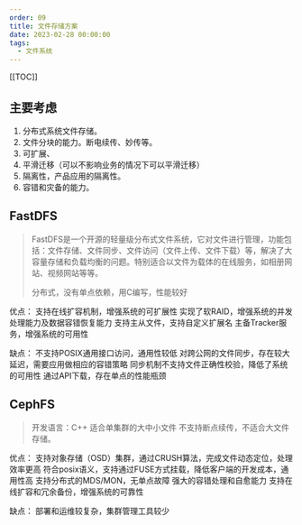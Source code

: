 ```yaml
---
order: 09
title: 文件存储方案
date: 2023-02-28 00:00:00
tags: 
  - 文件系统
---
```

[[TOC]]

## 主要考虑

1. 分布式系统文件存储。
2. 文件分块的能力。断电续传、妙传等。
3. 可扩展、
4. 平滑迁移（可以不影响业务的情况下可以平滑迁移）
5. 隔离性，产品应用的隔离性。
6. 容错和灾备的能力。

## FastDFS
>
> FastDFS是一个开源的轻量级分布式文件系统，它对文件进行管理，功能包括：文件存储、文件同步、文件访问（文件上传、文件下载）等，解决了大容量存储和负载均衡的问题。特别适合以文件为载体的在线服务，如相册网站、视频网站等等。
>
> 分布式，没有单点依赖，用C编写，性能较好

优点：
支持在线扩容机制，增强系统的可扩展性
实现了软RAID，增强系统的并发处理能力及数据容错恢复能力
支持主从文件，支持自定义扩展名
主备Tracker服务，增强系统的可用性

缺点：
不支持POSIX通用接口访问，通用性较低
对跨公网的文件同步，存在较大延迟，需要应用做相应的容错策略
同步机制不支持文件正确性校验，降低了系统的可用性
通过API下载，存在单点的性能瓶颈

## CephFS
>
> 开发语言：C++
> 适合单集群的大中小文件
> 不支持断点续传，不适合大文件存储。

优点：
支持对象存储（OSD）集群，通过CRUSH算法，完成文件动态定位，处理效率更高
符合posix语义，支持通过FUSE方式挂载，降低客户端的开发成本，通用性高
支持分布式的MDS/MON，无单点故障
强大的容错处理和自愈能力
支持在线扩容和冗余备份，增强系统的可靠性

缺点：
部署和运维较复杂，集群管理工具较少
